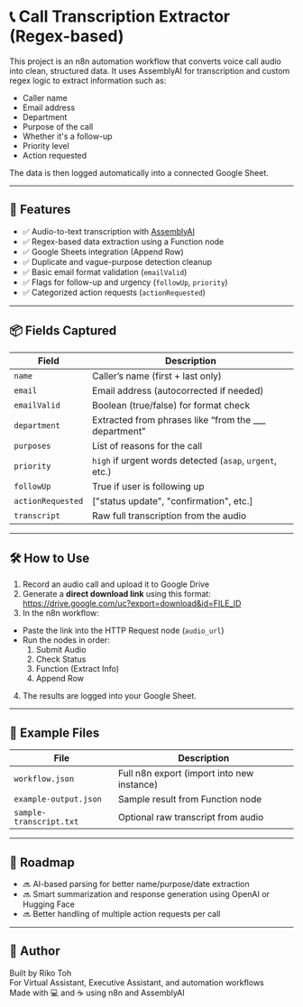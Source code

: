 # 📞 Call Transcription Extractor (Regex-based)

This project is an n8n automation workflow that converts voice call audio into clean, structured data. It uses AssemblyAI for transcription and custom regex logic to extract information such as:

- Caller name
- Email address
- Department
- Purpose of the call
- Whether it's a follow-up
- Priority level
- Action requested

The data is then logged automatically into a connected Google Sheet.

---

## 🎯 Features

- ✅ Audio-to-text transcription with [AssemblyAI](https://www.assemblyai.com/)
- ✅ Regex-based data extraction using a Function node
- ✅ Google Sheets integration (Append Row)
- ✅ Duplicate and vague-purpose detection cleanup
- ✅ Basic email format validation (`emailValid`)
- ✅ Flags for follow-up and urgency (`followUp`, `priority`)
- ✅ Categorized action requests (`actionRequested`)

---

## 📦 Fields Captured

| Field            | Description                              |
|------------------|------------------------------------------|
| `name`           | Caller’s name (first + last only)        |
| `email`          | Email address (autocorrected if needed)  |
| `emailValid`     | Boolean (true/false) for format check     |
| `department`     | Extracted from phrases like “from the ___ department” |
| `purposes`       | List of reasons for the call              |
| `priority`       | `high` if urgent words detected (`asap`, `urgent`, etc.) |
| `followUp`       | True if user is following up              |
| `actionRequested`| ["status update", "confirmation", etc.]  |
| `transcript`     | Raw full transcription from the audio     |

---

## 🛠️ How to Use

1. Record an audio call and upload it to Google Drive
2. Generate a **direct download link** using this format:
https://drive.google.com/uc?export=download&id=FILE_ID
3. In the n8n workflow:
- Paste the link into the HTTP Request node (`audio_url`)
- Run the nodes in order:
  1. Submit Audio
  2. Check Status
  3. Function (Extract Info)
  4. Append Row
4. The results are logged into your Google Sheet.

---

## 📁 Example Files

| File                  | Description                                 |
|-----------------------|---------------------------------------------|
| `workflow.json`       | Full n8n export (import into new instance)  |
| `example-output.json` | Sample result from Function node            |
| `sample-transcript.txt` | Optional raw transcript from audio        |

---

## 🚀 Roadmap

- 🔜 AI-based parsing for better name/purpose/date extraction
- 🔜 Smart summarization and response generation using OpenAI or Hugging Face
- 🔜 Better handling of multiple action requests per call

---

## 👤 Author

Built by Riko Toh  
For Virtual Assistant, Executive Assistant, and automation workflows  
Made with 💻 and ☕ using n8n and AssemblyAI